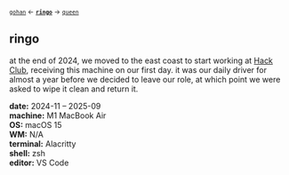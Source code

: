 <sub>[`gohan`](/gohan) &larr; [**`ringo`**](/ringo) &rarr; [`queen`](/queen)</sub>

## ringo

at the end of 2024, we moved to the east coast to start working at [Hack Club](https://hackclub.com), receiving this machine on our first day. it was our daily driver for almost a year before we decided to leave our role, at which point we were asked to wipe it clean and return it.

**date:** 2024-11 &ndash; 2025-09\
**machine:** M1 MacBook Air\
**OS:** macOS 15\
**WM:** N/A\
**terminal:** Alacritty\
**shell:** zsh\
**editor:** VS Code
